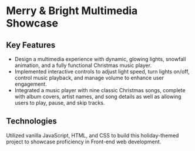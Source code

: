# Merry & Bright Multimedia Showcase

## Key Features

- Design a multimedia experience with dynamic, glowing lights, snowfall animation, and a fully functional Christmas music player.
- Implemented interactive controls to adjust light speed, turn lights on/off, control music playback, and manage volume to enhance user engagement.
- Integrated a music player with nine classic Christmas songs, complete with album covers, artist names, and song details as well as allowing users to play, pause, and skip tracks.

## Technologies

Utilized vanilla JavaScript, HTML, and CSS to build this holiday-themed project to showcase proficiency in Front-end web development.
